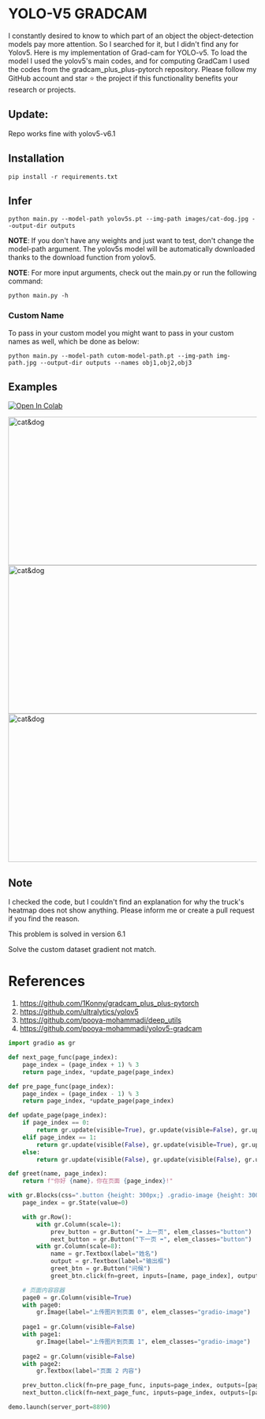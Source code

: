 # YOLO-V5 GRADCAM

I constantly desired to know to which part of an object the object-detection models pay more attention. So I searched for it, but I didn't find any for Yolov5.
Here is my implementation of Grad-cam for YOLO-v5. To load the model I used the yolov5's main codes, and for computing GradCam I used the codes from the gradcam_plus_plus-pytorch repository.
Please follow my GitHub account and star ⭐ the project if this functionality benefits your research or projects.

## Update:
Repo works fine with yolov5-v6.1


## Installation
`pip install -r requirements.txt`

## Infer
`python main.py --model-path yolov5s.pt --img-path images/cat-dog.jpg --output-dir outputs`

**NOTE**: If you don't have any weights and just want to test, don't change the model-path argument. The yolov5s model will be automatically downloaded thanks to the download function from yolov5. 

**NOTE**: For more input arguments, check out the main.py or run the following command:

```python main.py -h```

### Custom Name
To pass in your custom model you might want to pass in your custom names as well, which be done as below:
```
python main.py --model-path cutom-model-path.pt --img-path img-path.jpg --output-dir outputs --names obj1,obj2,obj3 
```
## Examples
[![Open In Colab](https://colab.research.google.com/assets/colab-badge.svg)](https://colab.research.google.com/github/pooya-mohammadi/yolov5-gradcam/blob/master/main.ipynb)

<img src="https://raw.githubusercontent.com/pooya-mohammadi/yolov5-gradcam/master/outputs/eagle-res.jpg" alt="cat&dog" height="300" width="1200">
<img src="https://raw.githubusercontent.com/pooya-mohammadi/yolov5-gradcam/master/outputs/cat-dog-res.jpg" alt="cat&dog" height="300" width="1200">
<img src="https://raw.githubusercontent.com/pooya-mohammadi/yolov5-gradcam/master/outputs/dog-res.jpg" alt="cat&dog" height="300" width="1200">

## Note
I checked the code, but I couldn't find an explanation for why the truck's heatmap does not show anything. Please inform me or create a pull request if you find the reason.

This problem is solved in version 6.1

Solve the custom dataset gradient not match.

# References
1. https://github.com/1Konny/gradcam_plus_plus-pytorch
2. https://github.com/ultralytics/yolov5
3. https://github.com/pooya-mohammadi/deep_utils
4. https://github.com/pooya-mohammadi/yolov5-gradcam
```python
import gradio as gr

def next_page_func(page_index):
    page_index = (page_index + 1) % 3
    return page_index, *update_page(page_index)

def pre_page_func(page_index):
    page_index = (page_index - 1) % 3
    return page_index, *update_page(page_index)

def update_page(page_index):
    if page_index == 0:
        return gr.update(visible=True), gr.update(visible=False), gr.update(visible=False)
    elif page_index == 1:
        return gr.update(visible(False), gr.update(visible=True), gr.update(visible(False)
    else:
        return gr.update(visible(False), gr.update(visible(False), gr.update(visible(True)

def greet(name, page_index):
    return f"你好 {name}，你在页面 {page_index}!"

with gr.Blocks(css=".button {height: 300px;} .gradio-image {height: 300px;}") as demo:
    page_index = gr.State(value=0)

    with gr.Row():
        with gr.Column(scale=1):
            prev_button = gr.Button("⬅️ 上一页", elem_classes="button")
            next_button = gr.Button("下一页 ➡️", elem_classes="button")
        with gr.Column(scale=8):
            name = gr.Textbox(label="姓名")
            output = gr.Textbox(label="输出框")
            greet_btn = gr.Button("问候")
            greet_btn.click(fn=greet, inputs=[name, page_index], outputs=output)

    # 页面内容容器
    page0 = gr.Column(visible=True)
    with page0:
        gr.Image(label="上传图片到页面 0", elem_classes="gradio-image")
        
    page1 = gr.Column(visible=False)
    with page1:
        gr.Image(label="上传图片到页面 1", elem_classes="gradio-image")
        
    page2 = gr.Column(visible=False)
    with page2:
        gr.Textbox(label="页面 2 内容")

    prev_button.click(fn=pre_page_func, inputs=page_index, outputs=[page_index, page0, page1, page2])
    next_button.click(fn=next_page_func, inputs=page_index, outputs=[page_index, page0, page1, page2])

demo.launch(server_port=8890)